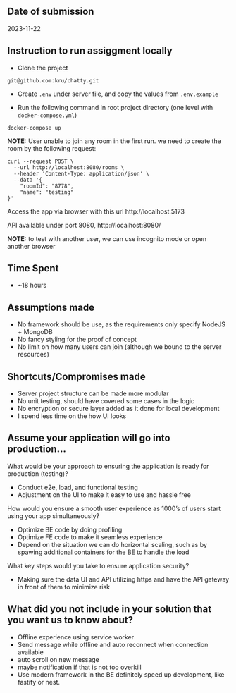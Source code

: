 ## Date of submission
2023-11-22

## Instruction to run assiggment locally

- Clone the project
```
git@github.com:kru/chatty.git
```

- Create `.env` under server file, and copy the values from `.env.example`

- Run the following command in root project directory (one level with `docker-compose.yml`)
```
docker-compose up
```

**NOTE:** User unable to join any room in the first run.
we need to create the room by the following request:

```
curl --request POST \
  --url http://localhost:8080/rooms \
  --header 'Content-Type: application/json' \
  --data '{
	"roomId": "8778",
	"name": "testing"
}'
```

Access the app via browser with this url http://localhost:5173

API available under port 8080, http://localhost:8080/

**NOTE:** to test with another user, we can use incognito mode or open another browser

## Time Spent
- ~18 hours

## Assumptions made
- No framework should be use, as the requirements only specify NodeJS + MongoDB
- No fancy styling for the proof of concept
- No limit on how many users can join (although we bound to the server resources)

## Shortcuts/Compromises made
- Server project structure can be made more modular
- No unit testing, should have covered some cases in the logic
- No encryption or secure layer added as it done for local development
- I spend less time on the how UI looks

## Assume your application will go into production...

What would be your approach to ensuring the application is ready for production (testing)?
- Conduct e2e, load, and functional testing
- Adjustment on the UI to make it easy to use and hassle free

How would you ensure a smooth user experience as 1000’s of users start using your app simultaneously?
- Optimize BE code by doing profiling
- Optimize FE code to make it seamless experience
- Depend on the situation we can do horizontal scaling, such as by spawing additional containers for the BE to handle the load

What key steps would you take to ensure application security?
- Making sure the data UI and API utilizing https and have the API gateway in front of them to minimize risk

## What did you not include in your solution that you want us to know about? 
- Offline experience using service worker
- Send message while offline and auto reconnect when connection available
- auto scroll on new message
- maybe notification if that is not too overkill
- Use modern framework in the BE definitely speed up development, like fastify or nest.
